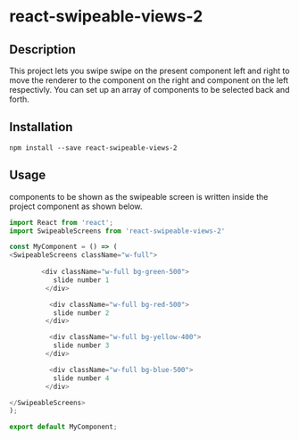 # react-swipeable-views-2
 
 ## Description 

 This project lets you swipe swipe on the present component left and right to move the renderer to the component on the right and component on the left respectivly. You can set up an array of components to be selected back and forth.

## Installation

```
npm install --save react-swipeable-views-2
```

 ## Usage

 components to be shown as the swipeable screen is written inside the project component as shown below.

 ```js
 import React from 'react';
 import SwipeableScreens from 'react-swipeable-views-2'

const MyComponent = () => (
 <SwipeableScreens className="w-full">
        
         <div className="w-full bg-green-500">
            slide number 1
          </div>

           <div className="w-full bg-red-500">
            slide number 2
          </div>

           <div className="w-full bg-yellow-400">
            slide number 3
          </div>

           <div className="w-full bg-blue-500">
            slide number 4
          </div>

 </SwipeableScreens>
 );

export default MyComponent;
 
```
